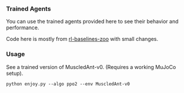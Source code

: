 ### Trained Agents

You can use the trained agents provided here to see their behavior and performance.

Code here is mostly from [rl-baselines-zoo](https://github.com/araffin/rl-baselines-zoo)
with small changes.

### Usage

See a trained version of MuscledAnt-v0. (Requires a working MuJoCo setup).

`python enjoy.py --algo ppo2 --env MuscledAnt-v0`

